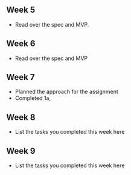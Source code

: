 ## Week 5

- Read over the spec and MVP.

## Week 6

- Read over the spec and MVP

## Week 7

- Planned the approach for the assignment
- Completed 1a, 

## Week 8

- List the tasks you completed this week here

## Week 9

- List the tasks you completed this week here
